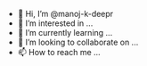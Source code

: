- 👋 Hi, I’m @manoj-k-deepr
- 👀 I’m interested in ...
- 🌱 I’m currently learning ...
- 💞️ I’m looking to collaborate on ...
- 📫 How to reach me ...

<!---
manoj-k-deepr/manoj-k-deepr is a ✨ special ✨ repository because its `README.md` (this file) appears on your GitHub profile.
You can click the Preview link to take a look at your changes.
--->

